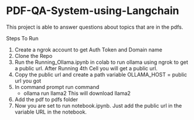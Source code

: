 # PDF-QA-System-using-Langchain

This project is able to answer questions about topics that are in the pdfs.
 
Steps To Run 

1. Create a ngrok account to get Auth Token and Domain name 
2. Clone the Repo
3. Run the Running_Ollama.ipynb in colab to run ollama using ngrok to get a public url. After Running 4th Cell you will get a public url.
4. Copy the public url and create a path variable OLLAMA_HOST = public url you got
5. In command prompt run command
    - ollama run llama2 
   This will download llama2 
6. Add the pdf to pdfs folder 
7. Now you are set to run notebook.ipynb. Just add the public url in the variable URL in the notebook.